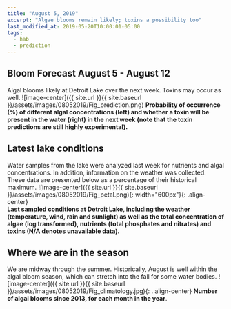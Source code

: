 ```yaml
---
title: "August 5, 2019"
excerpt: "Algae blooms remain likely; toxins a possibility too"
last_modified_at: 2019-05-20T10:00:01-05:00
tags: 
  - hab
  - prediction
---
```

## Bloom Forecast August 5 - August 12
Algal blooms likely at Detroit Lake over the next week. Toxins may occur as well.
![image-center]({{ site.url }}{{ site.baseurl }}/assets/images/08052019/Fig_prediction.png)
__Probability of occurrence (%) of different algal concentrations (left) and whether a toxin will be  present in the water (right) in the next week (note that the toxin predictions are still highly      experimental).__

## Latest lake conditions
Water samples from the lake were analyzed last week for nutrients and algal concentrations. In       addition, information on the weather was collected. These data are presented below as a percentage   of their historical maximum.
![image-center]({{ site.url }}{{ site.baseurl }}/assets/images/08052019/Fig_petal.png){:              width="600px"}{: .align-center}
<br clear="all" />
__Last sampled conditions at Detroit Lake, including the weather (temperature, wind, rain and        sunlight) as well as the total concentration of algae (log transformed), nutrients (total phosphates and nitrates) and  toxins (N/A denotes unavailable data).__

## Where we are in the season
We are midway through the summer. Historically, August is well within the algal bloom season, which can stretch into the fall for some water bodies.
![image-center]({{ site.url }}{{ site.baseurl }}/assets/images/08052019/Fig_climatology.jpg){: .     align-center}
__Number of algal blooms since 2013, for each month in the year__.
